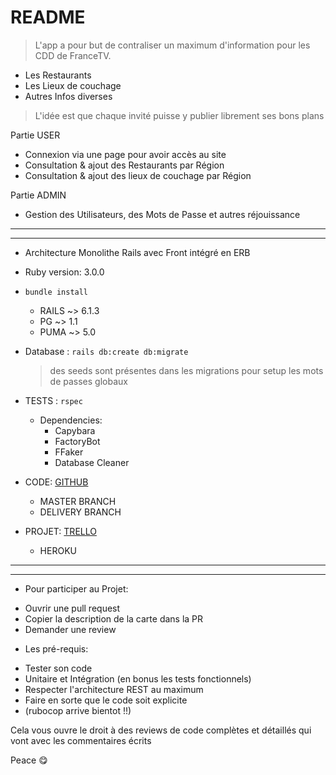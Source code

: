 # README

> L'app a pour but de contraliser un maximum d'information pour les CDD de FranceTV.

- Les Restaurants
- Les Lieux de couchage
- Autres Infos diverses

> L'idée est que chaque invité puisse y publier librement ses bons plans


Partie USER

- Connexion via une page pour avoir accès au site
- Consultation & ajout des Restaurants par Région
- Consultation & ajout des lieux de couchage par Région

Partie ADMIN

- Gestion des Utilisateurs, des Mots de Passe et autres réjouissance

_____________
_____________

* Architecture Monolithe Rails avec Front intégré en ERB

* Ruby version: 3.0.0

* `bundle install`
    - RAILS ~> 6.1.3
    - PG ~> 1.1
    - PUMA ~> 5.0


* Database : `rails db:create db:migrate`
  > des seeds sont présentes dans les migrations pour setup les mots de passes globaux

* TESTS : `rspec`
    * Dependencies:
        - Capybara
        - FactoryBot
        - FFaker
        - Database Cleaner


* CODE:
  [GITHUB](https://github.com/jpmagido/la-mission-parfaite)
    - MASTER BRANCH
    - DELIVERY BRANCH


* PROJET:
  [TRELLO](https://trello.com/b/XsGM2sNn/roro-app-city-gang)

    - HEROKU

___________
___________

* Pour participer au Projet:

- Ouvrir une pull request
- Copier la description de la carte dans la PR
- Demander une review

* Les pré-requis:

- Tester son code
- Unitaire et Intégration (en bonus les tests fonctionnels)
- Respecter l'architecture REST au maximum
- Faire en sorte que le code soit explicite
- (rubocop arrive bientot !!)

Cela vous ouvre le droit à des reviews de code complètes et détaillés qui vont avec les commentaires écrits

Peace :yum:

